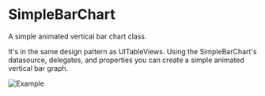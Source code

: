 SimpleBarChart
==============

A simple animated vertical bar chart class.

It's in the same design pattern as UITableViews. Using the SimpleBarChart's datasource, delegates, and properties you can create a simple animated vertical bar graph.

![Example](https://mmislam101.github.io/simpleBarChart/BlueChart.png)
